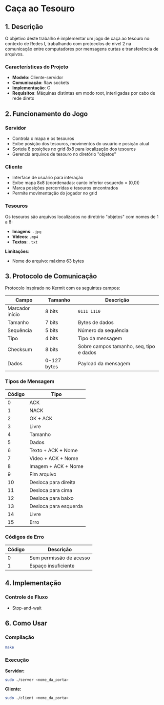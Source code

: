 # Caça ao Tesouro

## 1. Descrição

O objetivo deste trabalho é implementar um jogo de caça ao tesouro no contexto de Redes I, trabalhando com protocolos de nível 2 na comunicação entre computadores por mensagens curtas e transferência de arquivos. 

### Características do Projeto
- **Modelo**: Cliente-servidor
- **Comunicação**: Raw sockets
- **Implementação**: C
- **Requisitos**: Máquinas distintas em modo root, interligadas por cabo de rede direto

## 2. Funcionamento do Jogo

### Servidor
- Controla o mapa e os tesouros
- Exibe posição dos tesouros, movimentos do usuário e posição atual
- Sorteia 8 posições no grid 8x8 para localização dos tesouros
- Gerencia arquivos de tesouro no diretório "objetos"

### Cliente
- Interface de usuário para interação
- Exibe mapa 8x8 (coordenadas: canto inferior esquerdo = (0,0))
- Marca posições percorridas e tesouros encontrados
- Permite movimentação do jogador no grid

### Tesouros
Os tesouros são arquivos localizados no diretório "objetos" com nomes de 1 a 8:
- **Imagens**: `.jpg`
- **Vídeos**: `.mp4` 
- **Textos**: `.txt`

**Limitações**:
- Nome do arquivo: máximo 63 bytes

## 3. Protocolo de Comunicação

Protocolo inspirado no Kermit com os seguintes campos:

| Campo | Tamanho | Descrição |
|-------|---------|-----------|
| Marcador início | 8 bits | `0111 1110` |
| Tamanho | 7 bits | Bytes de dados |
| Sequência | 5 bits | Número da sequência |
| Tipo | 4 bits | Tipo da mensagem |
| Checksum | 8 bits | Sobre campos tamanho, seq, tipo e dados |
| Dados | 0-127 bytes | Payload da mensagem |

### Tipos de Mensagem

| Código | Tipo |
|--------|------|
| 0 | ACK |
| 1 | NACK |
| 2 | OK + ACK |
| 3 | Livre |
| 4 | Tamanho |
| 5 | Dados |
| 6 | Texto + ACK + Nome |
| 7 | Vídeo + ACK + Nome |
| 8 | Imagem + ACK + Nome |
| 9 | Fim arquivo |
| 10 | Desloca para direita |
| 11 | Desloca para cima |
| 12 | Desloca para baixo |
| 13 | Desloca para esquerda |
| 14 | Livre |
| 15 | Erro |

### Códigos de Erro

| Código | Descrição |
|--------|-----------|
| 0 | Sem permissão de acesso |
| 1 | Espaço insuficiente |

## 4. Implementação

### Controle de Fluxo
- Stop-and-wait

## 6. Como Usar

### Compilação
```bash
make
```

### Execução

**Servidor:**
```bash
sudo ./server <nome_da_porta>
```

**Cliente:**
```bash
sudo ./client <nome_da_porta>
```
